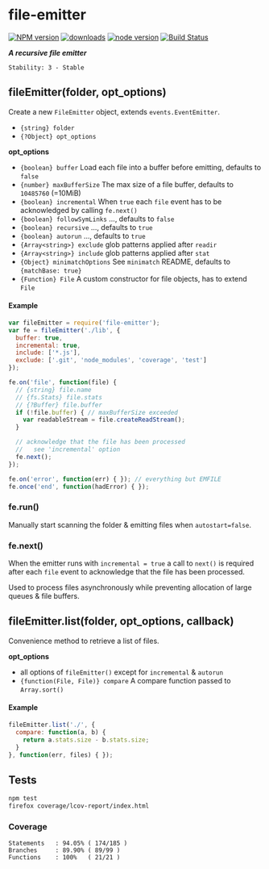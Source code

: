 # file-emitter

[![NPM version](https://img.shields.io/npm/v/file-emitter.svg?style=flat-square)](https://www.npmjs.com/package/file-emitter)
[![downloads](https://img.shields.io/npm/dm/file-emitter.svg?style=flat-square)](https://www.npmjs.com/package/file-emitter)
[![node version](https://img.shields.io/badge/node.js-%3E=_0.10-green.svg?style=flat-square)](https://www.npmjs.com/package/file-emitter)
[![Build Status](https://secure.travis-ci.org/skenqbx/file-emitter.png)](http://travis-ci.org/skenqbx/file-emitter)

**_A recursive file emitter_**

```
Stability: 3 - Stable
```

## fileEmitter(folder, opt_options)
Create a new `FileEmitter` object, extends `events.EventEmitter`.

  - `{string} folder`
  - `{?Object} opt_options`

**opt_options**

  - `{boolean} buffer` Load each file into a buffer before emitting, defaults to `false`
  - `{number} maxBufferSize` The max size of a file buffer, defaults to `10485760` (=10MiB)
  - `{boolean} incremental` When `true` each `file` event has to be acknowledged by calling `fe.next()`
  - `{boolean} followSymLinks` ..., defaults to `false`
  - `{boolean} recursive` ..., defaults to `true`
  - `{boolean} autorun` ..., defaults to `true`
  - `{Array<string>} exclude` glob patterns applied after `readir`
  - `{Array<string>} include` glob patterns applied after `stat`
  - `{Object} minimatchOptions` See `minimatch` README, defaults to `{matchBase: true}`
  - `{Function} File` A custom constructor for file objects, has to extend `File`

#### Example

```js
var fileEmitter = require('file-emitter');
var fe = fileEmitter('./lib', {
  buffer: true,
  incremental: true,
  include: ['*.js'],
  exclude: ['.git', 'node_modules', 'coverage', 'test']
});

fe.on('file', function(file) {
  // {string} file.name
  // {fs.Stats} file.stats
  // {?Buffer} file.buffer
  if (!file.buffer) { // maxBufferSize exceeded
    var readableStream = file.createReadStream();
  }

  // acknowledge that the file has been processed
  //   see 'incremental' option
  fe.next();
});

fe.on('error', function(err) { }); // everything but EMFILE
fe.once('end', function(hadError) { });
```

### fe.run()
Manually start scanning the folder & emitting files when `autostart=false`.


### fe.next()
When the emitter runs with `incremental = true` a call to `next()` is required after each `file` event to acknowledge that the file has been processed.

Used to process files asynchronously while preventing allocation of large queues & file buffers.

## fileEmitter.list(folder, opt_options, callback)
Convenience method to retrieve a list of files.

**opt_options**
  - all options of `fileEmitter()` except for `incremental` & `autorun`
  - `{function(File, File)} compare` A compare function passed to `Array.sort()`

#### Example

```js
fileEmitter.list('./', {
  compare: function(a, b) {
    return a.stats.size - b.stats.size;
  }
}, function(err, files) { });
```

## Tests

```bash
npm test
firefox coverage/lcov-report/index.html
```

### Coverage

```
Statements   : 94.05% ( 174/185 )
Branches     : 89.90% ( 89/99 )
Functions    : 100%   ( 21/21 )
```
